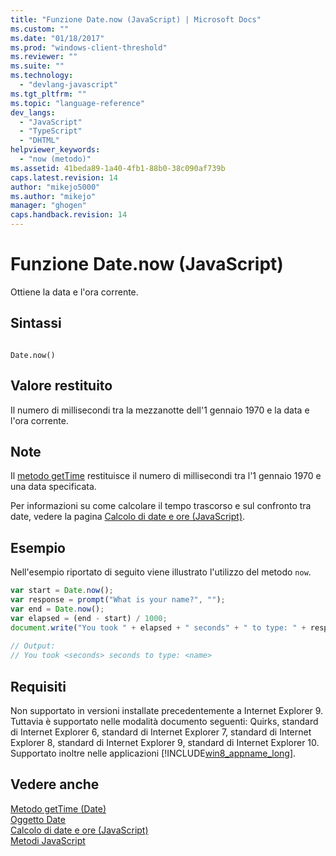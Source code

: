 ```yaml
---
title: "Funzione Date.now (JavaScript) | Microsoft Docs"
ms.custom: ""
ms.date: "01/18/2017"
ms.prod: "windows-client-threshold"
ms.reviewer: ""
ms.suite: ""
ms.technology: 
  - "devlang-javascript"
ms.tgt_pltfrm: ""
ms.topic: "language-reference"
dev_langs: 
  - "JavaScript"
  - "TypeScript"
  - "DHTML"
helpviewer_keywords: 
  - "now (metodo)"
ms.assetid: 41beda89-1a40-4fb1-88b0-38c090af739b
caps.latest.revision: 14
author: "mikejo5000"
ms.author: "mikejo"
manager: "ghogen"
caps.handback.revision: 14
---
```

# Funzione Date.now (JavaScript)
Ottiene la data e l'ora corrente.  
  
## Sintassi  
  
```  
  
Date.now()  
```  
  
## Valore restituito  
 Il numero di millisecondi tra la mezzanotte dell'1 gennaio 1970 e la data e l'ora corrente.  
  
## Note  
 Il [metodo getTime](../../javascript/reference/gettime-method-date-javascript.md) restituisce il numero di millisecondi tra l'1 gennaio 1970 e una data specificata.  
  
 Per informazioni su come calcolare il tempo trascorso e sul confronto tra date, vedere la pagina [Calcolo di date e ore \(JavaScript\)](../../javascript/calculating-dates-and-times-javascript.md).  
  
## Esempio  
 Nell'esempio riportato di seguito viene illustrato l'utilizzo del metodo `now`.  
  
```javascript  
var start = Date.now();  
var response = prompt("What is your name?", "");  
var end = Date.now();  
var elapsed = (end - start) / 1000;  
document.write("You took " + elapsed + " seconds" + " to type: " + response);  
  
// Output:  
// You took <seconds> seconds to type: <name>  
```  
  
## Requisiti  
 Non supportato in versioni installate precedentemente a Internet Explorer 9.  Tuttavia è supportato nelle modalità documento seguenti: Quirks, standard di Internet Explorer 6, standard di Internet Explorer 7, standard di Internet Explorer 8, standard di Internet Explorer 9, standard di Internet Explorer 10.  Supportato inoltre nelle applicazioni [!INCLUDE[win8_appname_long](../../javascript/includes/win8-appname-long-md.md)].  
  
## Vedere anche  
 [Metodo getTime \(Date\)](../../javascript/reference/gettime-method-date-javascript.md)   
 [Oggetto Date](../../javascript/reference/date-object-javascript.md)   
 [Calcolo di date e ore \(JavaScript\)](../../javascript/calculating-dates-and-times-javascript.md)   
 [Metodi JavaScript](../../javascript/reference/javascript-methods.md)